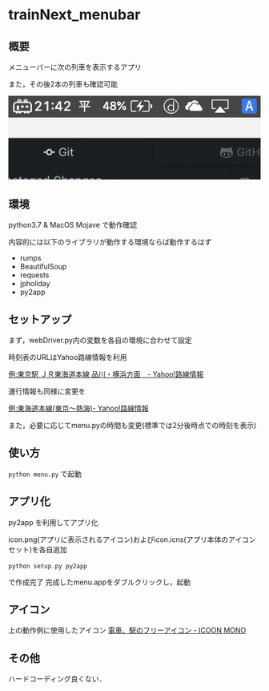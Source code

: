 # trainNext_menubar

## 概要
メニューバーに次の列車を表示するアプリ

また，その後2本の列車も確認可能

![](output.gif)


## 環境
python3.7 & MacOS Mojave で動作確認

内容的には以下のライブラリが動作する環境ならば動作するはず

+ rumps
+ BeautifulSoup
+ requests
+ jpholiday
+ py2app


## セットアップ
まず，webDriver.py内の変数を各自の環境に合わせて設定

時刻表のURLはYahoo路線情報を利用

[例:東京駅 ＪＲ東海道本線 品川・横浜方面　- Yahoo!路線情報](https://transit.yahoo.co.jp/station/time/22828/?kind=1&gid=1171&pref=13&prefname=%E6%9D%B1%E4%BA%AC&tab=time&done=time)

運行情報も同様に変更を

[例:東海道本線(東京～熱海)- Yahoo!路線情報](https://transit.yahoo.co.jp/traininfo/detail/27/0/)

また，必要に応じてmenu.pyの時間も変更(標準では2分後時点での時刻を表示)

## 使い方

`python menu.py`
で起動


## アプリ化
py2app を利用してアプリ化

icon.png(アプリに表示されるアイコン)およびicon.icns(アプリ本体のアイコンセット)を各自追加

`python setup.py py2app`

で作成完了
完成したmenu.appをダブルクリックし，起動


## アイコン
上の動作例に使用したアイコン
[電車、駅のフリーアイコン - ICOON MONO](http://icooon-mono.com/11945-%E9%9B%BB%E8%BB%8A%E3%80%81%E9%A7%85%E3%81%AE%E3%83%95%E3%83%AA%E3%83%BC%E3%82%A2%E3%82%A4%E3%82%B3%E3%83%B3/)

## その他
ハードコーディング良くない．
